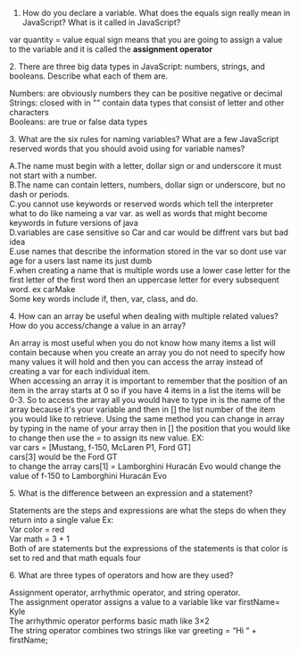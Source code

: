 1. How do you declare a variable. What does the equals sign really mean in JavaScript? What is it called in JavaScript?<br />
<p>var quantity = value  equal sign means that you are going to assign a value to the variable  and it is called the  <b>assignment operator</b> </p>
2. There are three big data types in JavaScript: numbers, strings, and booleans. Describe what each of them are.<br />
<p>Numbers: are obviously numbers they can be positive negative or decimal <br />
Strings: closed with in "" contain data types that consist of letter and other characters<br />
Booleans: are true or false data types</p>
3. What are the six rules for naming variables? What are a few JavaScript reserved words that you should avoid using for variable names?<br />
<p>A.The name must begin with a letter, dollar sign or and underscore it must not start with  a number.<br />
B.The name can contain letters, numbers, dollar sign or underscore, but no dash or periods. <br />
C.you cannot use keywords or reserved words which tell the interpreter what to do like nameing a var var. as well as words that might become keywords in future versions of java<br />
D.variables are case sensitive so Car and car would be diffrent vars but bad idea<br />
E.use names that describe the information stored in the var so dont use var age for a users last name its just dumb<br />
F.when creating a name that is multiple words use a lower case letter for the first letter of the first word then an uppercase letter for every subsequent word. ex carMake<br />
Some key words include if, then, var, class, and do.</p>
4. How can an array be useful when dealing with multiple related values? How do you access/change a value in an array?<br />
<p>An array is most useful when you do not know how many items  a list will contain because when you create an array you do not need to specify how many values it will hold and then you can access the array instead of creating a var for each individual item.<br />
When accessing an array it is important to remember that the position of an item in the array starts at 0 so if you have 4 items in a list the items will be 0-3.  So to access the array all you would have to type in is the name of the array because it's your variable and then in [] the list number of the item you would like to retrieve. Using the same method you can change in array by typing in the name of your array then in [] the position that you would like to change then use the = to assign its new value. EX:<br />
var cars = [Mustang, f-150, McLaren P1, Ford GT]<br />
cars[3] would be the Ford GT<br />
to change the array
cars[1] = Lamborghini Huracán Evo would change the value of f-150 to Lamborghini Huracán Evo</p>
5. What is the difference between an expression and a statement?<br />
<p>Statements are the steps and expressions are what the steps do when they return into a single value Ex:<br />
Var color = red<br />
Var math = 3 + 1<br />
Both of are statements but the expressions of the statements is that color is set to red and that math equals four</p>
6. What are three types of operators and how are they used?<br />
<p>Assignment operator, arrhythmic operator, and string operator. <br />
The assignment operator assigns a value to a variable like var firstName= Kyle <br />
The arrhythmic operator performs basic math like 3×2<br />
The string operator combines two strings like var greeting = “Hi “ + firstName;</p>
